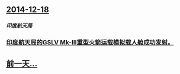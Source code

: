 ## [2014-12-18](/zh/news/2014/12/18/index.md)

##### 印度航天局
### [印度航天局的GSLV Mk-III重型火箭运载模拟载人舱成功发射。 ](/zh/news/2014/12/18/印度航天局的GSLV-Mk-III重型火箭运载模拟载人舱成功发射.md)
## [前一天...](/zh/news/2014/12/17/index.md)

